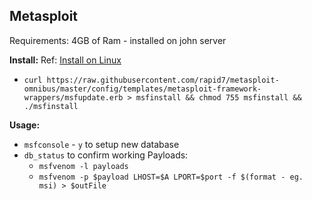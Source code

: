 ## Metasploit
Requirements: 4GB of Ram - installed on john server

**Install:**
Ref: [Install on Linux](https://docs.rapid7.com/metasploit/installing-the-metasploit-framework/#installing-the-metasploit-framework-on-linux)
* `curl https://raw.githubusercontent.com/rapid7/metasploit-omnibus/master/config/templates/metasploit-framework-wrappers/msfupdate.erb > msfinstall && chmod 755 msfinstall && ./msfinstall`


**Usage:**
* `msfconsole` - `y` to setup new database
* `db_status` to confirm working
Payloads:
  * `msfvenom -l payloads`
  * `msfvenom -p $payload LHOST=$A LPORT=$port -f $(format - eg. msi) > $outFile`